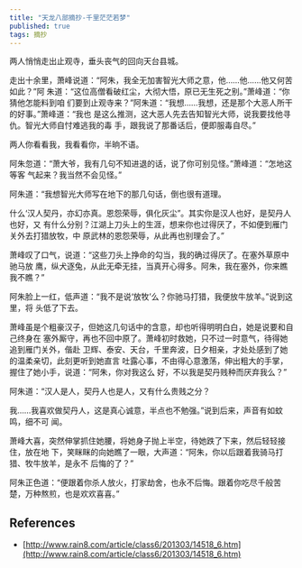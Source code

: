 ```yaml
---
title: "天龙八部摘抄-千里茫茫若梦"
published: true
tags: 摘抄
---
```


两人悄悄走出止观寺，垂头丧气的回向天台县城。

走出十余里，萧峰说道：“阿朱，我全无加害智光大师之意，他……他……他又何苦如此？”阿
朱道：“这位高僧看破红尘，大彻大悟，原已无生死之别。”萧峰道：“你猜他怎能料到咱
们要到止观寺来？”阿朱道：“我想……我想，还是那个大恶人所干的好事。”萧峰道：“我也
是这么推测，这大恶人先去告知智光大师，说我要找他寻仇。智光大师自忖难逃我的毒
手，跟我说了那番话后，便即服毒自尽。”

两人你看看我，我看看你，半晌不语。

阿朱忽道：“萧大爷，我有几句不知进退的话，说了你可别见怪。”萧峰道：“怎地这等客
气起来？我当然不会见怪。”

阿朱道：“我想智光大师写在地下的那几句话，倒也很有道理。

什么‘汉人契丹，亦幻亦真。恩怨荣辱，俱化灰尘”。其实你是汉人也好，是契丹人也好，又
有什么分别？江湖上刀头上的生涯，想来你也过得厌了，不如便到雁门关外去打猎放牧，中
原武林的恩怨荣辱，从此再也别理会了。”

萧峰叹了口气，说道：“这些刀头上挣命的勾当，我的确过得厌了。在塞外草原中驰马放
鹰，纵犬逐兔，从此无牵无挂，当真开心得多。阿朱，我在塞外，你来瞧我不瞧？”

阿朱脸上一红，低声道：“我不是说‘放牧’么？你驰马打猎，我便放牛放羊。”说到这里，将
头低了下去。

萧峰虽是个粗豪汉子，但她这几句话中的含意，却也听得明明白白，她是说要和自己终身在
塞外厮守，再也不回中原了。萧峰初时救她，只不过一时意气，待得她追到雁门关外，偕赴
卫辉、泰安、天台，千里奔波，日夕相亲，才处处感到了她的温柔亲切，此刻更听到她直言
吐露心事，不由得心意激荡，伸出粗大的手掌，握住了她小手，说道：“阿朱，你对我这么
好，不以我是契丹贱种而厌弃我么？”

阿朱道：“汉人是人，契丹人也是人，又有什么贵贱之分？

我……我喜欢做契丹人，这是真心诚意，半点也不勉强。”说到后来，声音有如蚊鸣，细不可
闻。

萧峰大喜，突然伸掌抓住她腰，将她身子抛上半空，待她跌了下来，然后轻轻接住，放在地
下，笑眯眯的向她瞧了一眼，大声道：“阿朱，你以后跟着我骑马打猎、牧牛放羊，是永不
后悔的了？”

阿朱正色道：“便跟着你杀人放火，打家劫舍，也永不后悔。跟着你吃尽千般苦楚，万种熬煎，也是欢欢喜喜。”

## References

- [http://www.rain8.com/article/class6/201303/14518_6.htm](http://www.rain8.com/article/class6/201303/14518_6.htm)